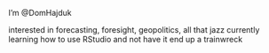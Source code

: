 I’m @DomHajduk

interested in forecasting, foresight, geopolitics, all that jazz
currently learning how to use RStudio and not have it end up a trainwreck
